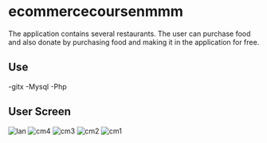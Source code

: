 # ecommercecoursenmmm

The application contains several restaurants. The user can purchase food and also donate by purchasing food and making it in the application for free.

## Use
-gitx
-Mysql
-Php


## User Screen
![lan](https://github.com/user-attachments/assets/b1cb69a9-0ddf-4e76-a7dc-208d0c4d5e9d)
![cm4](https://github.com/user-attachments/assets/1639384e-6eb5-48f0-9ad8-e1b067cc9ce8)
![cm3](https://github.com/user-attachments/assets/dc8cc60f-2197-429e-ab78-3541718adaac)
![cm2](https://github.com/user-attachments/assets/de4d122e-f7ad-4bb7-8e81-64a8345d1c7e)
![cm1](https://github.com/user-attachments/assets/e9175801-3838-4b74-9ef5-260e16dd1ed6)

